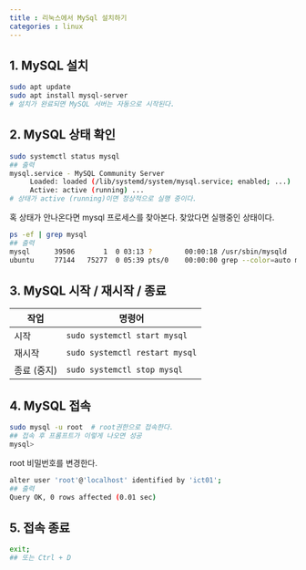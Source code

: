 ```yaml
---
title : 리눅스에서 MySql 설치하기
categories : linux
---
```


## 1. MySQL 설치

```bash
sudo apt update
sudo apt install mysql-server
# 설치가 완료되면 MySQL 서버는 자동으로 시작된다.
```

## 2. MySQL 상태 확인

```bash
sudo systemctl status mysql
## 출력
mysql.service - MySQL Community Server
     Loaded: loaded (/lib/systemd/system/mysql.service; enabled; ...)
     Active: active (running) ... 
# 상태가 active (running)이면 정상적으로 실행 중이다.
```

혹 상태가 안나온다면 mysql 프로세스를 찾아본다. 찾았다면 실행중인 상태이다.

```bash
ps -ef | grep mysql
## 출력
mysql      39506       1  0 03:13 ?        00:00:18 /usr/sbin/mysqld
ubuntu     77144   75277  0 05:39 pts/0    00:00:00 grep --color=auto mysql
```

## 3. MySQL 시작 / 재시작 / 종료

| 작업      | 명령어                            |
| ------- | ------------------------------ |
| 시작      | `sudo systemctl start mysql`   |
| 재시작     | `sudo systemctl restart mysql` |
| 종료 (중지) | `sudo systemctl stop mysql`    |

## 4. MySQL 접속

```bash
sudo mysql -u root  # root권한으로 접속한다.
## 접속 후 프롬프트가 이렇게 나오면 성공
mysql>
```

root 비밀번호를 변경한다.

```bash
alter user 'root'@'localhost' identified by 'ict01';
## 출력
Query OK, 0 rows affected (0.01 sec)
```

## 5. 접속 종료

```bash
exit;
## 또는 Ctrl + D
```